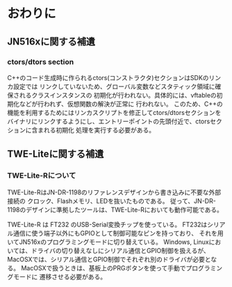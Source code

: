 おわりに
=====

JN516xに関する補遺
----------------------

### ctors/dtors section

C++のコード生成時に作られるctors(コンストラクタ)セクションはSDKのリンカ設定では
リンクしていないため、グローバル変数などスタティック領域に確保されるクラスインスタンスの
初期化が行われない。具体的には、vftableの初期化などが行われず、仮想関数の解決が正常に
行われない。
このため、C++の機能を利用するためにはリンカスクリプトを修正してctors/dtorsセクションを
バイナリにリンクするようにし、エントリーポイントの先頭付近で、ctorsセクションに含まれる初期化
処理を実行する必要がある。


TWE-Liteに関する補遺
----------------------

### TWE-Lite-Rについて

TWE-Lite-RはJN-DR-1198のリファレンスデザインから書き込みに不要な外部接続の
クロック、Flashメモリ、LEDを抜いたものである。
従って、JN-DR-1198のデザインに準拠したツールは、TWE-Lite-Rにおいても動作可能である。

TWE-Lite-R は FT232 のUSB-Serial変換チップを使っている。
FT232はシリアル通信に使う端子以外にもGPIOとして制御可能なピンを持っており、
それを用いてJN516xのプログラミングモードに切り替えている。
Windows, Linuxにおいては、ドライバの切り替えなしにシリアル通信とGPIO制御を扱えるが、
MacOSXでは、シリアル通信とGPIO制御でそれぞれ別のドライバが必要となる。
MacOSXで扱うときは、基板上のPRGボタンを使って手動でプログラミングモードに
遷移させる必要がある。

